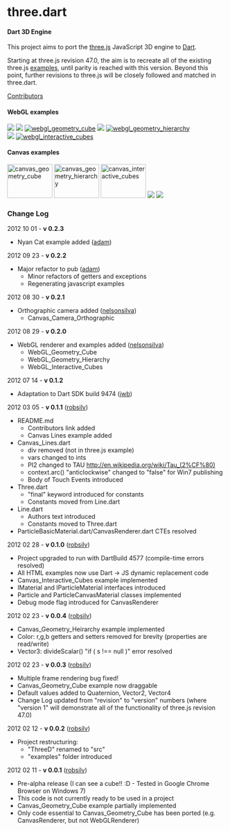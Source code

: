 three.dart
========

#### Dart 3D Engine ####

This project aims to port the [three.js](https://github.com/mrdoob/three.js) JavaScript 3D engine to [Dart](http://www.dartlang.org/).

Starting at three.js revision 47.0, the aim is to recreate all of the existing three.js [examples](http://mrdoob.github.com/three.js/), until parity is reached with this version. Beyond this point, further revisions to three.js will be closely followed and matched in three.dart.

[Contributors](http://github.com/threedart/three.dart/contributors)

#### WebGL examples ####


<a href="http://threedart.github.com/three.dart/example/webgl_nyan_cat/nyan_cat.html"><img src="http://threedart.github.com/three.dart/example/webgl_nyan_cat/thumb_small.png"></a>
<a href="http://threedart.github.com/three.dart/example/webgl_geometries/WebGL_Geometries.html"><img src="http://threedart.github.com/three.dart/example/webgl_geometries/thumb_small.png"></a>
<a href="http://threedart.github.com/three.dart/example/webgl_geometry_cube/WebGL_Geometry_Cube.html"><img src="http://threedart.github.com/three.dart/example/webgl_geometry_cube/thumb_small.png" alt="webgl_geometry_cube"></a>
<a href="http://threedart.github.com/three.dart/example/webgl_geometry_extrude_shapes/WebGL_Geometry_Extrude_Shapes.html"><img src="http://threedart.github.com/three.dart/example/webgl_geometry_extrude_shapes/thumb_small.png"></a>
<a href="http://threedart.github.com/three.dart/example/webgl_geometry_hierarchy/WebGL_Geometry_Hierarchy.html"><img src="http://threedart.github.com/three.dart/example/webgl_geometry_hierarchy/thumb_small.png" alt="webgl_geometry_hierarchy"></a>    
<a href="http://threedart.github.com/three.dart/example/webgl_geometry_shapes/WebGL_Geometry_Shapes.html"><img src="http://threedart.github.com/three.dart/example/webgl_geometry_shapes/thumb_small.png"></a>
<a href="http://threedart.github.com/three.dart/example/webgl_interactive_cubes/WebGL_Interactive_Cubes.html"><img src="http://threedart.github.com/three.dart/example/webgl_interactive_cubes/thumb_small.png" alt="webgl_interactive_cubes"></a>

#### Canvas examples ####


<a href="http://threedart.github.com/three.dart/example/canvas_geometry_cube/Canvas_Geometry_Cube.html"><img src="http://threedart.github.com/three.dart/example/canvas_geometry_cube/thumb_small.png" width="104" height="78" alt="canvas_geometry_cube"></a>
<a href="http://threedart.github.com/three.dart/example/canvas_geometry_hierarchy/Canvas_Geometry_Hierarchy.html"><img src="http://threedart.github.com/three.dart/example/canvas_geometry_hierarchy/thumb_small.png" width="104" height="78" alt="canvas_geometry_hierarchy"></a>
<a href="http://threedart.github.com/three.dart/example/canvas_interactive_cubes/Canvas_Interactive_Cubes.html"><img src="http://threedart.github.com/three.dart/example/canvas_interactive_cubes/thumb_small.png" width="104" height="78" alt="canvas_interactive_cubes"></a>
<a href="http://threedart.github.com/three.dart/example/canvas_lines/Canvas_Lines.html"><img src="http://threedart.github.com/three.dart/example/canvas_lines/thumb_small.png"></a>
<a href="http://threedart.github.com/three.dart/example/canvas_camera_orthographic/Canvas_Camera_Orthographic.html"><img src="http://threedart.github.com/three.dart/example/canvas_camera_orthographic/thumb_small.png"></a>

### Change Log ###

2012 10 01 - **v 0.2.3** 
* Nyan Cat example added ([adam](https://github.com/financeCoding))

2012 09 23 - **v 0.2.2** 
* Major refactor to pub ([adam](https://github.com/financeCoding))
  * Minor refactors of getters and exceptions
  * Regenerating javascript examples

2012 08 30 - **v 0.2.1**

* Orthographic camera added ([nelsonsilva](https://github.com/nelsonsilva))
  * Canvas_Camera_Orthographic

2012 08 29 - **v 0.2.0**

* WebGL renderer and examples added ([nelsonsilva](https://github.com/nelsonsilva))
  * WebGL_Geometry_Cube
  * WebGL_Geometry_Hierarchy
  * WebGL_Interactive_Cubes

2012 07 14 - **v 0.1.2**

* Adaptation to Dart SDK build 9474 ([jwb](https://github.com/jwb))

2012 03 05 - **v 0.1.1** ([robsilv](https://github.com/robsilv))

* README.md 
	* Contributors link added
	* Canvas Lines example added
* Canvas_Lines.dart
	* div removed (not in three.js example)
	* vars changed to ints
	* PI2 changed to TAU http://en.wikipedia.org/wiki/Tau_(2%CF%80)
	* context.arc() "anticlockwise" changed to "false" for Win7 publishing
	* Body of Touch Events introduced
* Three.dart
	* "final" keyword introduced for constants
	* Constants moved from Line.dart
* Line.dart
	* Authors text introduced
	* Constants moved to Three.dart
* ParticleBasicMaterial.dart/CanvasRenderer.dart CTEs resolved


2012 02 28 - **v 0.1.0** ([robsilv](https://github.com/robsilv))

* Project upgraded to run with DartBuild 4577 (compile-time errors resolved)
* All HTML examples now use Dart -> JS dynamic replacement code
* Canvas_Interactive_Cubes example implemented
* IMaterial and IParticleMaterial interfaces introduced
* Particle and ParticleCanvasMaterial classes implemented
* Debug mode flag introduced for CanvasRenderer


2012 02 23 - **v 0.0.4** ([robsilv](https://github.com/robsilv))

* Canvas_Geometry_Heirarchy example implemented
* Color: r,g,b getters and setters removed for brevity (properties are read/write)
* Vector3: divideScalar()  "if ( s !== null )" error resolved


2012 02 23 - **v 0.0.3** ([robsilv](https://github.com/robsilv))

* Multiple frame rendering bug fixed!
* Canvas_Geometry_Cube example now draggable
* Default values added to Quaternion, Vector2, Vector4
* Change Log updated from "revision" to "version" numbers (where "version 1" will demonstrate all of the functionality of three.js revision 47.0)


2012 02 12 - **v 0.0.2** ([robsilv](https://github.com/robsilv))

* Project restructuring:
  * "ThreeD" renamed to "src"
  * "examples" folder introduced

2012 02 11 - **v 0.0.1** ([robsilv](https://github.com/robsilv))

* Pre-alpha release (I can see a cube!! :D - Tested in Google Chrome Browser on Windows 7)
* This code is not currently ready to be used in a project
* Canvas_Geometry_Cube example partially implemented
* Only code essential to Canvas_Geometry_Cube has been ported (e.g. CanvasRenderer, but not WebGLRenderer)
